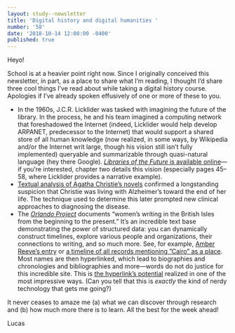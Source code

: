 ```yaml
---
layout: study--newsletter
title: 'Digital history and digital humanities '
number: '58'
date: '2018-10-14 12:00:00 -0400'
published: true
---
```


Heyo!

School is at a heavier point right now. Since I originally conceived this newsletter, in part, as a place to share what I’m reading, I thought I’d share three cool things I’ve read about while taking a digital history course. Apologies if I’ve already spoken effusively of one or more of these to you.

* In the 1960s, J.C.R. Licklider was tasked with imagining the future of the library. In the process, he and his team imagined a computing network that foreshadowed the Internet (indeed, Licklider would help develop ARPANET, predecessor to the Internet) that would support a shared store of all human knowledge (now realized, in some ways, by Wikipedia and/or the Internet writ large, though his vision still isn’t fully implemented) queryable and summarizable through quasi-natural language (hey there Google). [*Libraries of the Future* is available online](http://worrydream.com/refs/Licklider%20-%20Libraries%20of%20the%20Future.pdf)—if you’re interested, chapter two details this vision (especially pages 45–58, where Licklider provides a narrative example).
* [Textual analysis of Agatha Christie’s novels](ftp://ftp.cs.toronto.edu/pub/gh/Lancashire+Hirst-extabs-2009.pdf) confirmed a longstanding suspicion that Christie was living with Alzheimer’s toward the end of her life. The technique used to determine this later prompted new clinical approaches to diagnosing the disease.
* The *[Orlando Project](http://www.artsrn.ualberta.ca/orlando/)* documents “women’s writing in the British Isles from the beginning to the present.” It’s an incredible text base demonstrating the power of structured data: you can dynamically construct timelines, explore various people and organizations, their connections to writing, and so much more. See, for example, [Amber Reeve’s entry](http://orlando.cambridge.org/protected/svPeople?formname=r&subform=2&person_id=reevam&crumbtrail=on&dt_end_cal=AD&dt_end_day=14&dt_end_month=10&dt_end_year=2018&dt_start_cal=BC&dt_start_year=0612&dts_historical=0612--+BC%3A2018-09-30&dts_lives=0612--+BC%3A2018-09-30&dts_monarchs=0612--+BC%3A2018-09-30&ls_bww=on&ls_iww=on&occupation=civil+servant&results_type=entries&submit.x=14&submit.y=18) or [a timeline of all records mentioning ”Cairo” as a place](http://orlando.cambridge.org/protected/wheel?BWW=on&NI=on&SC=on&WC=on&caller=k&caller_ep=..%2Fprotected%2Fwheel&crumbtrail=on&doc_type=0&linktab=1&selectivity=4&shortevent=on&src_ref=elsana-b.sgm&subform=4&t=4%3A18%3As&tag=PLACE&tag_content=+Egypt++Cairo+&heading=h&s_id=1718). Most names are then hyperlinked, which lead to biographies and chronologies and bibliographies and more—words do not do justice for this incredible site. This is [the hyperlink’s potential](https://adactio.com/articles/10887) realized in one of the most impressive ways. (Can you tell that this is *exactly* the kind of nerdy technology that gets me going?)

It never ceases to amaze me (a) what we can discover through research and (b) how much more there is to learn. All the best for the week ahead!

Lucas
